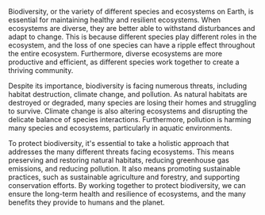 Biodiversity, or the variety of different species and ecosystems on Earth, is essential for maintaining healthy and resilient ecosystems. When ecosystems are diverse, they are better able to withstand disturbances and adapt to change. This is because different species play different roles in the ecosystem, and the loss of one species can have a ripple effect throughout the entire ecosystem. Furthermore, diverse ecosystems are more productive and efficient, as different species work together to create a thriving community.

Despite its importance, biodiversity is facing numerous threats, including habitat destruction, climate change, and pollution. As natural habitats are destroyed or degraded, many species are losing their homes and struggling to survive. Climate change is also altering ecosystems and disrupting the delicate balance of species interactions. Furthermore, pollution is harming many species and ecosystems, particularly in aquatic environments.

To protect biodiversity, it's essential to take a holistic approach that addresses the many different threats facing ecosystems. This means preserving and restoring natural habitats, reducing greenhouse gas emissions, and reducing pollution. It also means promoting sustainable practices, such as sustainable agriculture and forestry, and supporting conservation efforts. By working together to protect biodiversity, we can ensure the long-term health and resilience of ecosystems, and the many benefits they provide to humans and the planet.
